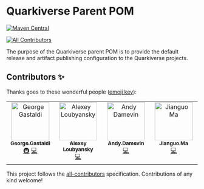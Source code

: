 # Quarkiverse Parent POM
[![Maven Central](https://img.shields.io/maven-central/v/io.quarkiverse/quarkiverse-parent?logo=apache-maven&style=for-the-badge)](https://mvnrepository.com/artifact/io.quarkiverse/quarkiverse-parent)
<!-- ALL-CONTRIBUTORS-BADGE:START - Do not remove or modify this section -->
[![All Contributors](https://img.shields.io/badge/all_contributors-4-orange.svg?style=for-the-badge)](#contributors)
<!-- ALL-CONTRIBUTORS-BADGE:END -->

The purpose of the Quarkiverse parent POM is to provide the default release and artifact publishing configuration to the Quarkiverse projects.

## Contributors ✨

Thanks goes to these wonderful people ([emoji key](https://allcontributors.org/docs/en/emoji-key)):

<!-- ALL-CONTRIBUTORS-LIST:START - Do not remove or modify this section -->
<!-- prettier-ignore-start -->
<!-- markdownlint-disable -->
<table>
  <tbody>
    <tr>
      <td align="center" valign="top" width="14.28%"><a href="http://gastaldi.wordpress.com"><img src="https://avatars1.githubusercontent.com/u/54133?v=4?s=100" width="100px;" alt="George Gastaldi"/><br /><sub><b>George Gastaldi</b></sub></a><br /><a href="#infra-gastaldi" title="Infrastructure (Hosting, Build-Tools, etc)">🚇</a> <a href="https://github.com/quarkiverse/quarkiverse-parent/commits?author=gastaldi" title="Code">💻</a></td>
      <td align="center" valign="top" width="14.28%"><a href="https://github.com/aloubyansky"><img src="https://avatars1.githubusercontent.com/u/323379?v=4?s=100" width="100px;" alt="Alexey Loubyansky"/><br /><sub><b>Alexey Loubyansky</b></sub></a><br /><a href="https://github.com/quarkiverse/quarkiverse-parent/commits?author=aloubyansky" title="Code">💻</a></td>
      <td align="center" valign="top" width="14.28%"><a href="https://github.com/ia3andy"><img src="https://avatars0.githubusercontent.com/u/2223984?v=4?s=100" width="100px;" alt="Andy Damevin"/><br /><sub><b>Andy Damevin</b></sub></a><br /><a href="https://github.com/quarkiverse/quarkiverse-parent/commits?author=ia3andy" title="Code">💻</a></td>
      <td align="center" valign="top" width="14.28%"><a href="https://www.linkedin.com/in/jianguo-ma-40783518/"><img src="https://avatars.githubusercontent.com/u/10357495?v=4?s=100" width="100px;" alt="Jianguo Ma"/><br /><sub><b>Jianguo Ma</b></sub></a><br /><a href="https://github.com/quarkiverse/quarkiverse-parent/commits?author=majguo" title="Code">💻</a></td>
    </tr>
  </tbody>
</table>

<!-- markdownlint-restore -->
<!-- prettier-ignore-end -->

<!-- ALL-CONTRIBUTORS-LIST:END -->

This project follows the [all-contributors](https://github.com/all-contributors/all-contributors) specification. Contributions of any kind welcome!
